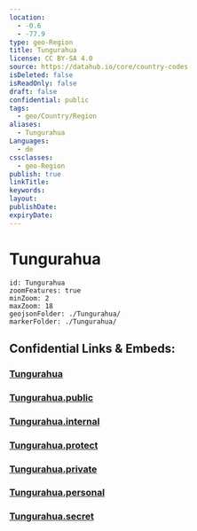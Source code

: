 ```yaml
---
location:
  - -0.6
  - -77.9
type: geo-Region
title: Tungurahua
license: CC BY-SA 4.0
source: https://datahub.io/core/country-codes
isDeleted: false
isReadOnly: false
draft: false
confidential: public
tags:
  - geo/Country/Region
aliases:
  - Tungurahua
Languages:
  - de
cssclasses:
  - geo-Region
publish: true
linkTitle:
keywords:
layout:
publishDate:
expiryDate:
---
```


# Tungurahua

```leaflet
id: Tungurahua
zoomFeatures: true 
minZoom: 2 
maxZoom: 18
geojsonFolder: ./Tungurahua/
markerFolder: ./Tungurahua/
```


## Confidential Links & Embeds: 

### [Tungurahua](/_Standards/Earth/Continent/America~South/Ecuador/provinces~Equador/Tungurahua.md) 

### [Tungurahua.public](/_public/Earth/Continent/America~South/Ecuador/provinces~Equador/Tungurahua.public.md) 

### [Tungurahua.internal](/_internal/Earth/Continent/America~South/Ecuador/provinces~Equador/Tungurahua.internal.md) 

### [Tungurahua.protect](/_protect/Earth/Continent/America~South/Ecuador/provinces~Equador/Tungurahua.protect.md) 

### [Tungurahua.private](/_private/Earth/Continent/America~South/Ecuador/provinces~Equador/Tungurahua.private.md) 

### [Tungurahua.personal](/_personal/Earth/Continent/America~South/Ecuador/provinces~Equador/Tungurahua.personal.md) 

### [Tungurahua.secret](/_secret/Earth/Continent/America~South/Ecuador/provinces~Equador/Tungurahua.secret.md)

